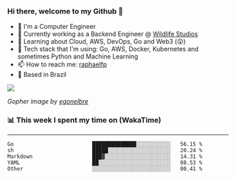 ### Hi there, welcome to my Github 👋

- 📖 I'm a Computer Engineer
- 🔭 Currently working as a Backend Engineer @ [Wildlife Studios](https://wildlifestudios.com/)
- 🌱 Learning about Cloud, AWS, DevOps, Go and Web3 (😲)
- 🚀 Tech stack that I'm using: Go, AWS, Docker, Kubernetes and sometimes Python and Machine Learning
- 📫 How to reach me: [raphaelfp](https://linkedin.com/in/raphaelfp)
- 🏡 Based in Brazil

![](https://github.com/raphaelfp/gophers/blob/master/.thumb/animation/morning-coffee-3x.gif)

*Gopher image by [egonelbre](https://github.com/egonelbre/)*

### 📊 This week I spent my time on (WakaTime)

---

<!--START_SECTION:waka-->

```text
Go                         ██████████████░░░░░░░░░░░   56.15 %
sh                         █████░░░░░░░░░░░░░░░░░░░░   20.24 %
Markdown                   ███▓░░░░░░░░░░░░░░░░░░░░░   14.31 %
YAML                       ██░░░░░░░░░░░░░░░░░░░░░░░   08.53 %
Other                      ░░░░░░░░░░░░░░░░░░░░░░░░░   00.41 %
```

<!--END_SECTION:waka-->
